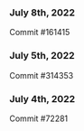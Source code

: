 ### July 8th, 2022

Commit #161415

### July 5th, 2022

Commit #314353


### July 4th, 2022

Commit #72281
